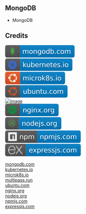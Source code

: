 MongoDB
-------

- MongoDB

Credits
-------
[![image](
Badges/mongodb.com.svg?raw=true)](https://mongodb.com)  
[![image](
Badges/kubernetes.io.svg?raw=true)](https://kubernetes.io)  
[![image](
Badges/microk8s.io.svg?raw=true)](https://microk8s.io)  
[![image](
Badges/ubuntu.com.svg?raw=true)](https://ubuntu.com)  
[![image](
Badges/multipass1.run.svg?raw=true)](https://multipass.run)  
[![image](
Badges/nginx.org.svg?raw=true)](https://nginx.org)  
[![image](
Badges/nodejs.org.svg?raw=true)](https://nodejs.org)  
[![image](
Badges/npmjs.com.svg?raw=true)](https://npmjs.com)  
[![image](
Badges/expressjs.com.svg?raw=true)](https://expressjs.com)  

[mongodb.com](https://mongodb.com/)  
[kubernetes.io](https://kubernetes.io/)  
[microk8s.io](https://microk8s.io/)  
[multipass.run](https://multipass.run/)  
[ubuntu.com](https://ubuntu.com/)  
[nginx.org](https://nginx.org/)  
[nodejs.org](https://nodejs.org/)  
[npmjs.com](https://npmjs.com/)  
[expressjs.com](https://expressjs.com/)
